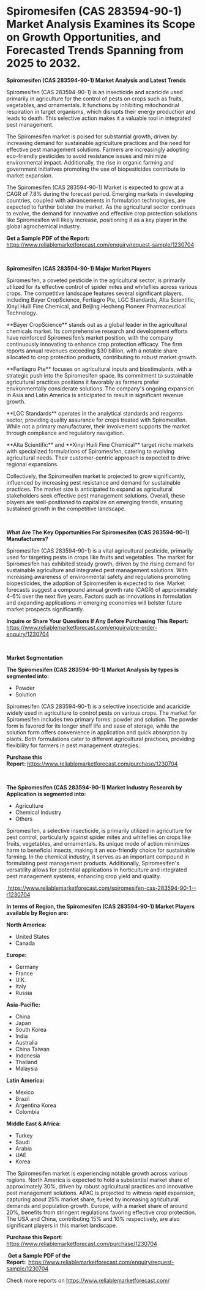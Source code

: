 <p><h1>Spiromesifen (CAS 283594-90-1) Market Analysis Examines its Scope on Growth Opportunities, and Forecasted Trends Spanning from 2025 to 2032.</h1></p><p><strong>Spiromesifen (CAS 283594-90-1) Market Analysis and Latest Trends</strong></p>
<p><p>Spiromesifen (CAS 283594-90-1) is an insecticide and acaricide used primarily in agriculture for the control of pests on crops such as fruits, vegetables, and ornamentals. It functions by inhibiting mitochondrial respiration in target organisms, which disrupts their energy production and leads to death. This selective action makes it a valuable tool in integrated pest management.</p><p>The Spiromesifen market is poised for substantial growth, driven by increasing demand for sustainable agriculture practices and the need for effective pest management solutions. Farmers are increasingly adopting eco-friendly pesticides to avoid resistance issues and minimize environmental impact. Additionally, the rise in organic farming and government initiatives promoting the use of biopesticides contribute to market expansion.</p><p>The Spiromesifen (CAS 283594-90-1) Market is expected to grow at a CAGR of 7.8% during the forecast period. Emerging markets in developing countries, coupled with advancements in formulation technologies, are expected to further bolster the market. As the agricultural sector continues to evolve, the demand for innovative and effective crop protection solutions like Spiromesifen will likely increase, positioning it as a key player in the global agrochemical industry.</p></p>
<p><strong>Get a Sample PDF of the Report:&nbsp;</strong> <a href="https://www.reliablemarketforecast.com/enquiry/request-sample/1230704?utm_campaign=2210&utm_medium=2&utm_source=Github&utm_content=ia&utm_term=03022025&utm_id=spiromesifen-cas-283594-90-1">https://www.reliablemarketforecast.com/enquiry/request-sample/1230704</a></p>
<p>&nbsp;</p>
<p><strong>Spiromesifen (CAS 283594-90-1) Major Market Players</strong></p>
<p><p>Spiromesifen, a coveted pesticide in the agricultural sector, is primarily utilized for its effective control of spider mites and whiteflies across various crops. The competitive landscape features several significant players, including Bayer CropScience, Fertiagro Pte, LGC Standards, Alta Scientific, Xinyi Huili Fine Chemical, and Beijing Hecheng Pioneer Pharmaceutical Technology.</p><p>**Bayer CropScience** stands out as a global leader in the agricultural chemicals market. Its comprehensive research and development efforts have reinforced Spiromesifen’s market position, with the company continuously innovating to enhance crop protection efficacy. The firm reports annual revenues exceeding $30 billion, with a notable share allocated to crop protection products, contributing to robust market growth.</p><p>**Fertiagro Pte** focuses on agricultural inputs and biostimulants, with a strategic push into the Spiromesifen space. Its commitment to sustainable agricultural practices positions it favorably as farmers prefer environmentally considerate solutions. The company's ongoing expansion in Asia and Latin America is anticipated to result in significant revenue growth.</p><p>**LGC Standards** operates in the analytical standards and reagents sector, providing quality assurance for crops treated with Spiromesifen. While not a primary manufacturer, their involvement supports the market through compliance and regulatory navigation.</p><p>**Alta Scientific** and **Xinyi Huili Fine Chemical** target niche markets with specialized formulations of Spiromesifen, catering to evolving agricultural needs. Their customer-centric approach is expected to drive regional expansions.</p><p>Collectively, the Spiromesifen market is projected to grow significantly, influenced by increasing pest resistance and demand for sustainable practices. The market size is anticipated to expand as agricultural stakeholders seek effective pest management solutions. Overall, these players are well-positioned to capitalize on emerging trends, ensuring sustained growth in the competitive landscape.</p></p>
<p>&nbsp;</p>
<p><strong>What Are The Key Opportunities For Spiromesifen (CAS 283594-90-1) Manufacturers?</strong></p>
<p><p>Spiromesifen (CAS 283594-90-1) is a vital agricultural pesticide, primarily used for targeting pests in crops like fruits and vegetables. The market for Spiromesifen has exhibited steady growth, driven by the rising demand for sustainable agriculture and integrated pest management solutions. With increasing awareness of environmental safety and regulations promoting biopesticides, the adoption of Spiromesifen is expected to rise. Market forecasts suggest a compound annual growth rate (CAGR) of approximately 4-6% over the next five years. Factors such as innovations in formulation and expanding applications in emerging economies will bolster future market prospects significantly.</p></p>
<p><strong>Inquire or Share Your Questions If Any Before Purchasing This Report:</strong> <a href="https://www.reliablemarketforecast.com/enquiry/pre-order-enquiry/1230704?utm_campaign=2210&utm_medium=2&utm_source=Github&utm_content=ia&utm_term=03022025&utm_id=spiromesifen-cas-283594-90-1">https://www.reliablemarketforecast.com/enquiry/pre-order-enquiry/1230704</a></p>
<p>&nbsp;</p>
<p><strong>Market Segmentation</strong></p>
<p><strong>The Spiromesifen (CAS 283594-90-1) Market Analysis by types is segmented into:</strong></p>
<p><ul><li>Powder</li><li>Solution</li></ul></p>
<p><p>Spiromesifen (CAS 283594-90-1) is a selective insecticide and acaricide widely used in agriculture to control pests on various crops. The market for Spiromesifen includes two primary forms: powder and solution. The powder form is favored for its longer shelf life and ease of storage, while the solution form offers convenience in application and quick absorption by plants. Both formulations cater to different agricultural practices, providing flexibility for farmers in pest management strategies.</p></p>
<p><strong>Purchase this Report:&nbsp;</strong><a href="https://www.reliablemarketforecast.com/purchase/1230704?utm_campaign=2210&utm_medium=2&utm_source=Github&utm_content=ia&utm_term=03022025&utm_id=spiromesifen-cas-283594-90-1">https://www.reliablemarketforecast.com/purchase/1230704</a></p>
<p>&nbsp;</p>
<p><strong>The Spiromesifen (CAS 283594-90-1) Market Industry Research by Application is segmented into:</strong></p>
<p><ul><li>Agriculture</li><li>Chemical Industry</li><li>Others</li></ul></p>
<p><p>Spiromesifen, a selective insecticide, is primarily utilized in agriculture for pest control, particularly against spider mites and whiteflies on crops like fruits, vegetables, and ornamentals. Its unique mode of action minimizes harm to beneficial insects, making it an eco-friendly choice for sustainable farming. In the chemical industry, it serves as an important compound in formulating pest management products. Additionally, Spiromesifen's versatility allows for potential applications in horticulture and integrated pest management systems, enhancing crop yield and quality.</p></p>
<p><a href="https://www.reliablemarketforecast.com/spiromesifen-cas-283594-90-1--r1230704?utm_campaign=2210&utm_medium=2&utm_source=Github&utm_content=ia&utm_term=03022025&utm_id=spiromesifen-cas-283594-90-1">&nbsp;https://www.reliablemarketforecast.com/spiromesifen-cas-283594-90-1--r1230704</a></p>
<p><strong>In terms of Region, the Spiromesifen (CAS 283594-90-1) Market Players available by Region are:</strong></p>
<p>
    <p> <strong> North America: </strong>
        <ul>
            <li>United States</li>
            <li>Canada</li>
        </ul>
        </p> 
    <p> <strong> Europe: </strong>
        <ul>
            <li>Germany</li>
            <li>France</li>
            <li>U.K.</li>
            <li>Italy</li>
            <li>Russia</li>
        </ul>
        </p> 
    <p> <strong> Asia-Pacific: </strong>
        <ul>
            <li>China</li>
            <li>Japan</li>
            <li>South Korea</li>
            <li>India</li>
            <li>Australia</li>
            <li>China Taiwan</li>
            <li>Indonesia</li>
            <li>Thailand</li>
            <li>Malaysia</li>
        </ul>
        </p> 
    <p> <strong> Latin America: </strong>
        <ul>
            <li>Mexico</li>
            <li>Brazil</li>
            <li>Argentina Korea</li>
            <li>Colombia</li>
        </ul>
        </p> 
    <p> <strong> Middle East & Africa: </strong>
        <ul>
            <li>Turkey</li>
            <li>Saudi</li>
            <li>Arabia</li>
            <li>UAE</li>
            <li>Korea</li>
        </ul>
    </p>
    </p>
<p><p>The Spiromesifen market is experiencing notable growth across various regions. North America is expected to hold a substantial market share of approximately 30%, driven by robust agricultural practices and innovative pest management solutions. APAC is projected to witness rapid expansion, capturing about 25% market share, fueled by increasing agricultural demands and population growth. Europe, with a market share of around 20%, benefits from stringent regulations favoring effective crop protection. The USA and China, contributing 15% and 10% respectively, are also significant players in this market landscape.</p></p>
<p><strong>Purchase this Report: </strong><a href="https://www.reliablemarketforecast.com/purchase/1230704?utm_campaign=2210&utm_medium=2&utm_source=Github&utm_content=ia&utm_term=03022025&utm_id=spiromesifen-cas-283594-90-1">https://www.reliablemarketforecast.com/purchase/1230704</a></p>
<p>&nbsp;<strong>Get a Sample PDF of the Report:&nbsp;&nbsp;</strong><a href="https://www.reliablemarketforecast.com/enquiry/request-sample/1230704?utm_campaign=2210&utm_medium=2&utm_source=Github&utm_content=ia&utm_term=03022025&utm_id=spiromesifen-cas-283594-90-1">https://www.reliablemarketforecast.com/enquiry/request-sample/1230704</a></p>
<p><strong></strong></p>
<p>Check more reports on <a href="https://www.reliablemarketforecast.com/?utm_campaign=2210&utm_medium=2&utm_source=Github&utm_content=ia&utm_term=03022025&utm_id=spiromesifen-cas-283594-90-1">https://www.reliablemarketforecast.com/</a></p>